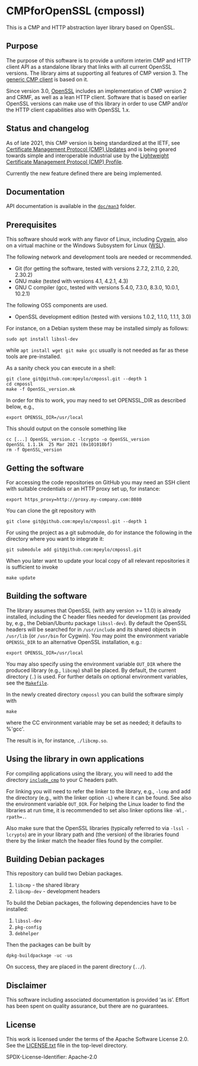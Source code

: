 # CMPforOpenSSL (cmpossl)

This is a CMP and HTTP abstraction layer library based on OpenSSL.


## Purpose

The purpose of this software is to provide a uniform interim CMP and HTTP client
API as a standalone library that links with all current OpenSSL versions.
The library aims at supporting all features of CMP version 3.
The [generic CMP client](https://github.com/siemens/gencmpclient) is based on it.

Since version 3.0, [OpenSSL](https://www.openssl.org/) includes
an implementation of CMP version 2 and CRMF, as well as a lean HTTP client.
Software that is based on earlier OpenSSL versions can make use of this library
in order to use CMP and/or the HTTP client capabilities also with OpenSSL 1.x.
<!--
Yet also software based on OpenSSL 3.0+ can benefit from using this library
because it provides uniform access to this functionaliy
as well as enhancements not (yet) included in the latest OpenSSL release.
-->


## Status and changelog

As of late 2021, this CMP version is being standardized at the IETF, see
[Certificate Management Protocol (CMP) Updates](https://datatracker.ietf.org/doc/html/draft-ietf-lamps-cmp-updates)
and is being geared towards simple and interoperable industrial use by the
[Lightweight Certificate Management Protocol (CMP) Profile](https://datatracker.ietf.org/doc/html/draft-ietf-lamps-lightweight-cmp-profile).

Currently the new feature defined there are being implemented.


## Documentation

API documentation is available in the [`doc/man3`](doc/man3) folder.


## Prerequisites

This software should work with any flavor of Linux, including [Cygwin](https://www.cygwin.com/),
also on a virtual machine or the Windows Subsystem for Linux ([WSL](https://docs.microsoft.com/windows/wsl/about)).

The following network and development tools are needed or recommended.
* Git (for getting the software, tested with versions 2.7.2, 2.11.0, 2.20, 2.30.2)
* GNU make (tested with versions 4.1, 4.2.1, 4.3)
* GNU C compiler (gcc, tested with versions 5.4.0, 7.3.0, 8.3.0, 10.0.1, 10.2.1)

The following OSS components are used.
* OpenSSL development edition (tested with versions 1.0.2, 1.1.0, 1.1.1, 3.0)

For instance, on a Debian system these may be installed simply as follows:
```
sudo apt install libssl-dev
```
while `apt install wget git make gcc` usually is not needed as far as these tools are pre-installed.

As a sanity check you can execute in a shell:
```
git clone git@github.com:mpeylo/cmpossl.git --depth 1
cd cmpossl
make -f OpenSSL_version.mk
```
In order for this to work, you may need to set OPENSSL_DIR as described below,
e.g.,
```
export OPENSSL_DIR=/usr/local
```

This should output on the console something like
```
cc [...] OpenSSL_version.c -lcrypto -o OpenSSL_version
OpenSSL 1.1.1k  25 Mar 2021 (0x101010bf)
rm -f OpenSSL_version
```


## Getting the software

For accessing the code repositories on GitHub you may need
an SSH client with suitable credentials or an HTTP proxy set up, for instance:
```
export https_proxy=http://proxy.my-company.com:8080
```

You can clone the git repository with
```
git clone git@github.com:mpeylo/cmpossl.git --depth 1
```

For using the project as a git submodule,
do for instance the following in the directory where you want to integrate it:
```
git submodule add git@github.com:mpeylo/cmpossl.git
```

When you later want to update your local copy of all relevant repositories it is sufficient to invoke
```
make update
```


## Building the software

The library assumes that OpenSSL (with any version >= 1.1.0) is already installed,
including the C header files needed for development (as provided by, e.g., the Debian/Ubuntu package `libssl-dev`).
By default the OpenSSL headers will be searched for in `/usr/include` and its shared objects in `/usr/lib` (or `/usr/bin` for Cygwin).
You may point the environment variable `OPENSSL_DIR` to an alternative OpenSSL installation, e.g.:
```
export OPENSSL_DIR=/usr/local
```
You may also specify using the environment variable `OUT_DIR`
where the produced library (e.g., `libcmp`) shall be placed.
By default, the current directory (`.`) is used.
For further details on optional environment variables,
see the [`Makefile`](Makefile).

In the newly created directory `cmpossl` you can build the software simply with
```
make
```
where the CC environment variable may be set as needed; it defaults to %'gcc'.
<!--
Also the ROOTFS environment variable may be set, e.g., for cross compilation.
-->

The result is in, for instance, `./libcmp.so`.


## Using the library in own applications

For compiling applications using the library,
you will need to add the directory [`include_cmp`](include/)
to your C headers path.

For linking you will need to refer the linker to the library, e.g., `-lcmp`
and add the directory (e.g., with the linker option `-L`) where it can be found.
See also the environment variable `OUT_DIR`.
For helping the Linux loader to find the libraries at run time,
it is recommended to set also linker options like `-Wl,-rpath=.`.

Also make sure that the OpenSSL libraries (typically referred to via `-lssl -lcrypto`) are in your library path and
(the version) of the libraries found there by the linker match the header files found by the compiler.


## Building Debian packages

This repository can build two Debian packages.

1. `libcmp` - the shared library
2. `libcmp-dev` - development headers

To build the Debian packages, the following dependencies have to be installed:
1. `libssl-dev`
2. `pkg-config`
3. `debhelper`

Then the packages can be built by
```
dpkg-buildpackage -uc -us
```
On success, they are placed in the parent directory (`../`).

## Disclaimer

This software including associated documentation is provided ‘as is’.
Effort has been spent on quality assurance, but there are no guarantees.


## License

This work is licensed under the terms of the Apache Software License 2.0.
See the [LICENSE.txt](LICENSE.txt) file in the top-level directory.

SPDX-License-Identifier: Apache-2.0
